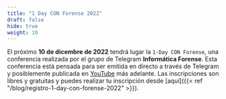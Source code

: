 ```yaml
---
title: "1 Day CON Forense 2022"
draft: false
hide: true
weight: 10
---
```


El próximo **10 de dicembre de 2022** tendrá lugar la `1-Day CON Forense`, una conferencia realizada por el grupo de Telegram **Informática Forense**. Esta conferencia está pensada para ser emitida en directo a través de Telegram y posiblemente publicada en [YouTube](https://www.youtube.com/) más adelante. Las inscripciones son libres y gratuitas y puedes realizar tu inscripción desde [aquí]({{< ref "/blog/registro-1-day-con-forense-2022" >}}).
